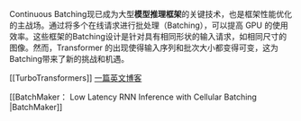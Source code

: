 Continuous Batching现已成为大型**模型推理框架**的关键技术，也是框架性能优化的主战场。通过将多个在线请求进行批处理（Batching），可以提高 GPU 的使用效率。这些框架的Batching设计是针对具有相同形状的输入请求，如相同尺寸的图像。然而，Transformer 的出现使得输入序列和批次大小都变得可变，这为Batching带来了新的挑战和机遇。

[[TurboTransformers]]
[一篇英文博客](https://www.anyscale.com/blog/continuous-batching-llm-inference)

[[BatchMaker： Low Latency RNN Inference with Cellular Batching |BatchMaker]]
